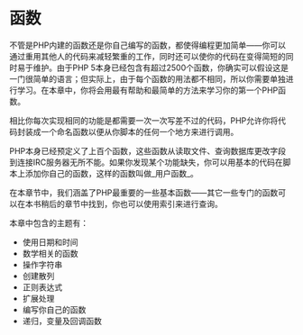 # 函数

不管是PHP内建的函数还是你自己编写的函数，都使得编程更加简单——你可以通过重用其他人的代码来减轻繁重的工作，同时还可以使你的代码在变得简短的同时易于维护。由于PHP 5本身已经包含有超过2500个函数，你确实可以假设这是一门很简单的语言；但实际上，由于每个函数的用法都不相同，所以你需要单独进行学习。在本章中，你将会用最有帮助和最简单的方法来学习你的第一个PHP函数。

相比你每次实现相同的功能是都需要一次一次写差不过的代码，PHP允许你将代码封装成一个命名函数以便从你脚本的任何一个地方来进行调用。

PHP本身已经预定义了上百个函数，这些函数从读取文件、查询数据库更改字段到连接IRC服务器无所不能。如果你发现某个功能缺失，你可以用基本的代码在脚本上添加你自己的函数，这样的函数叫做_用户函数_。

在本章节中，我们涵盖了PHP最重要的一些基本函数——其它一些专门的函数可以在本书稍后的章节中找到，你也可以使用索引来进行查询。

本章中包含的主题有：

- 使用日期和时间
- 数学相关的函数
- 操作字符串
- 创建散列
- 正则表达式
- 扩展处理
- 编写你自己的函数
- 递归，变量及回调函数
